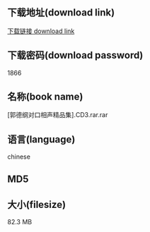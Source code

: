 ## 下载地址(download link)
[下载链接 download link](https://voluble-croquembouche-d321dc.netlify.app/?s=%5B%E9%83%AD%E5%BE%B7%E7%BA%B2%E5%AF%B9%E5%8F%A3%E7%9B%B8%E5%A3%B0%E7%B2%BE%E5%93%81%E9%9B%86%5D.CD3.rar)

## 下载密码(download password)
1866

## 名称(book name)
[郭德纲对口相声精品集].CD3.rar.rar

## 语言(language)
chinese

## MD5


## 大小(filesize)
82.3 MB
